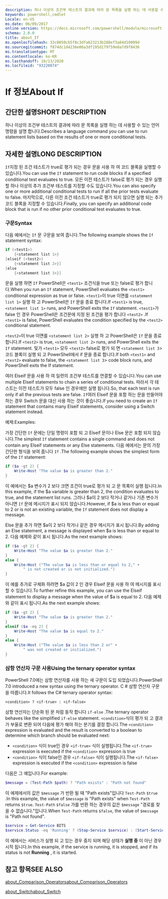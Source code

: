 ```yaml
---
description: 하나 이상의 조건부 테스트의 결과에 따라 문 목록을 실행 하는 데 사용할 수 있는 언어 명령을 설명 합니다.
keywords: powershell,cmdlet
Locale: en-US
ms.date: 06/09/2017
online version: https://docs.microsoft.com/powershell/module/microsoft.powershell.core/about/about_if?view=powershell-7.1&WT.mc_id=ps-gethelp
schema: 2.0.0
title: about_If
ms.openlocfilehash: 33c0050cb5f8c3dfa623213b288ef3a84d10099d
ms.sourcegitcommit: f874dc1d4236e06a3df195d179f59e0a7d9f8436
ms.translationtype: MT
ms.contentlocale: ko-KR
ms.lasthandoff: 10/13/2020
ms.locfileid: "93220874"
---
```

# <a name="about-if"></a><span data-ttu-id="aeb5a-104">If 정보</span><span class="sxs-lookup"><span data-stu-id="aeb5a-104">About If</span></span>

## <a name="short-description"></a><span data-ttu-id="aeb5a-105">간단한 설명</span><span class="sxs-lookup"><span data-stu-id="aeb5a-105">SHORT DESCRIPTION</span></span>
<span data-ttu-id="aeb5a-106">하나 이상의 조건부 테스트의 결과에 따라 문 목록을 실행 하는 데 사용할 수 있는 언어 명령을 설명 합니다.</span><span class="sxs-lookup"><span data-stu-id="aeb5a-106">Describes a language command you can use to run statement lists based on the results of one or more conditional tests.</span></span>

## <a name="long-description"></a><span data-ttu-id="aeb5a-107">자세한 설명</span><span class="sxs-lookup"><span data-stu-id="aeb5a-107">LONG DESCRIPTION</span></span>

<span data-ttu-id="aeb5a-108">`If`지정 된 조건 테스트가 true로 평가 되는 경우 문을 사용 하 여 코드 블록을 실행할 수 있습니다.</span><span class="sxs-lookup"><span data-stu-id="aeb5a-108">You can use the `If` statement to run code blocks if a specified conditional test evaluates to true.</span></span> <span data-ttu-id="aeb5a-109">모든 이전 테스트가 false로 평가 되는 경우 실행할 하나 이상의 추가 조건부 테스트를 지정할 수도 있습니다.</span><span class="sxs-lookup"><span data-stu-id="aeb5a-109">You can also specify one or more additional conditional tests to run if all the prior tests evaluate to false.</span></span> <span data-ttu-id="aeb5a-110">마지막으로, 다른 이전 조건 테스트가 true로 평가 되지 않으면 실행 되는 추가 코드 블록을 지정할 수 있습니다.</span><span class="sxs-lookup"><span data-stu-id="aeb5a-110">Finally, you can specify an additional code block that is run if no other prior conditional test evaluates to true.</span></span>

### <a name="syntax"></a><span data-ttu-id="aeb5a-111">구문</span><span class="sxs-lookup"><span data-stu-id="aeb5a-111">Syntax</span></span>

<span data-ttu-id="aeb5a-112">다음 예에서는 `If` 문 구문을 보여 줍니다.</span><span class="sxs-lookup"><span data-stu-id="aeb5a-112">The following example shows the `If` statement syntax:</span></span>

```powershell
if (<test1>)
    {<statement list 1>}
[elseif (<test2>)
    {<statement list 2>}]
[else
    {<statement list 3>}]
```

<span data-ttu-id="aeb5a-113">문을 실행 하면 `If` PowerShell은 `<test1>` 조건식을 true 또는 false로 평가 합니다.</span><span class="sxs-lookup"><span data-stu-id="aeb5a-113">When you run an `If` statement, PowerShell evaluates the `<test1>` conditional expression as true or false.</span></span> <span data-ttu-id="aeb5a-114">`<test1>`이 true 이면를 `<statement list 1>` 실행 하 고 PowerShell은 `If` 문을 종료 합니다.</span><span class="sxs-lookup"><span data-stu-id="aeb5a-114">If `<test1>` is true, `<statement list 1>` runs, and PowerShell exits the `If` statement.</span></span> <span data-ttu-id="aeb5a-115">`<test1>`가 false 인 경우 PowerShell은 조건문에 지정 된 조건을 평가 합니다 `<test2>` .</span><span class="sxs-lookup"><span data-stu-id="aeb5a-115">If `<test1>` is false, PowerShell evaluates the condition specified by the `<test2>` conditional statement.</span></span>

<span data-ttu-id="aeb5a-116">`<test2>`이 true 이면를 `<statement list 2>` 실행 하 고 PowerShell은 `If` 문을 종료 합니다.</span><span class="sxs-lookup"><span data-stu-id="aeb5a-116">If `<test2>` is true, `<statement list 2>` runs, and PowerShell exits the `If` statement.</span></span> <span data-ttu-id="aeb5a-117">및가 `<test1>` 모두 `<test2>` false로 평가 되 면 `<statement list 3`> 코드 블록이 실행 되 고 PowerShell에서 if 문을 종료 합니다.</span><span class="sxs-lookup"><span data-stu-id="aeb5a-117">If both `<test1>` and `<test2>` evaluate to false, the `<statement list 3`> code block runs, and PowerShell exits the If statement.</span></span>

<span data-ttu-id="aeb5a-118">여러 Elseif 문을 사용 하 여 일련의 조건부 테스트를 연결할 수 있습니다.</span><span class="sxs-lookup"><span data-stu-id="aeb5a-118">You can use multiple Elseif statements to chain a series of conditional tests.</span></span> <span data-ttu-id="aeb5a-119">따라서 각 테스트는 이전 테스트가 모두 false 인 경우에만 실행 됩니다.</span><span class="sxs-lookup"><span data-stu-id="aeb5a-119">So, that each test is run only if all the previous tests are false.</span></span>
<span data-ttu-id="aeb5a-120">`If`여러 Elseif 문을 포함 하는 문을 만들어야 하는 경우 Switch 문을 대신 사용 하는 것이 좋습니다.</span><span class="sxs-lookup"><span data-stu-id="aeb5a-120">If you need to create an `If` statement that contains many Elseif statements, consider using a Switch statement instead.</span></span>

<span data-ttu-id="aeb5a-121">예제:</span><span class="sxs-lookup"><span data-stu-id="aeb5a-121">Examples:</span></span>

<span data-ttu-id="aeb5a-122">가장 간단한 `If` 문에는 단일 명령이 포함 되 고 Elseif 문이나 Else 문은 포함 되지 않습니다.</span><span class="sxs-lookup"><span data-stu-id="aeb5a-122">The simplest `If` statement contains a single command and does not contain any Elseif statements or any Else statements.</span></span> <span data-ttu-id="aeb5a-123">다음 예에서는 문의 가장 간단한 형식을 보여 줍니다 `If` .</span><span class="sxs-lookup"><span data-stu-id="aeb5a-123">The following example shows the simplest form of the `If` statement:</span></span>

```powershell
if ($a -gt 2) {
    Write-Host "The value $a is greater than 2."
}
```

<span data-ttu-id="aeb5a-124">이 예에서는 $a 변수가 2 보다 크면 조건이 true로 평가 되 고 문 목록이 실행 됩니다.</span><span class="sxs-lookup"><span data-stu-id="aeb5a-124">In this example, if the $a variable is greater than 2, the condition evaluates to true, and the statement list runs.</span></span> <span data-ttu-id="aeb5a-125">그러나 $a이 2 보다 작거나 같거나 기존 변수가 아니면 `If` 문에 메시지가 표시 되지 않습니다.</span><span class="sxs-lookup"><span data-stu-id="aeb5a-125">However, if $a is less than or equal to 2 or is not an existing variable, the `If` statement does not display a message.</span></span>

<span data-ttu-id="aeb5a-126">Else 문을 추가 하면 $a이 2 보다 작거나 같은 경우 메시지가 표시 됩니다.</span><span class="sxs-lookup"><span data-stu-id="aeb5a-126">By adding an Else statement, a message is displayed when $a is less than or equal to 2.</span></span> <span data-ttu-id="aeb5a-127">다음 예제와 같이 표시 됩니다.</span><span class="sxs-lookup"><span data-stu-id="aeb5a-127">As the next example shows:</span></span>

```powershell
if ($a -gt 2) {
    Write-Host "The value $a is greater than 2."
}
else {
    Write-Host ("The value $a is less than or equal to 2," +
        " is not created or is not initialized.")
}
```

<span data-ttu-id="aeb5a-128">이 예를 추가로 구체화 하려면 $a 값이 2 인 경우 Elseif 문을 사용 하 여 메시지를 표시할 수 있습니다.</span><span class="sxs-lookup"><span data-stu-id="aeb5a-128">To further refine this example, you can use the Elseif statement to display a message when the value of $a is equal to 2.</span></span> <span data-ttu-id="aeb5a-129">다음 예제와 같이 표시 됩니다.</span><span class="sxs-lookup"><span data-stu-id="aeb5a-129">As the next example shows:</span></span>

```powershell
if ($a -gt 2) {
    Write-Host "The value $a is greater than 2."
}
elseif ($a -eq 2) {
    Write-Host "The value $a is equal to 2."
}
else {
    Write-Host ("The value $a is less than 2 or" +
        " was not created or initialized.")
}
```

### <a name="using-the-ternary-operator-syntax"></a><span data-ttu-id="aeb5a-130">삼항 연산자 구문 사용</span><span class="sxs-lookup"><span data-stu-id="aeb5a-130">Using the ternary operator syntax</span></span>

<span data-ttu-id="aeb5a-131">PowerShell 7.0에는 삼항 연산자를 사용 하는 새 구문이 도입 되었습니다.</span><span class="sxs-lookup"><span data-stu-id="aeb5a-131">PowerShell 7.0 introduced a new syntax using the ternary operator.</span></span> <span data-ttu-id="aeb5a-132">C # 삼항 연산자 구문을 따릅니다.</span><span class="sxs-lookup"><span data-stu-id="aeb5a-132">It follows the C# ternary operator syntax:</span></span>

```Syntax
<condition> ? <if-true> : <if-false>
```

<span data-ttu-id="aeb5a-133">삼항 연산자는 단순화 된 문 처럼 동작 합니다 `if-else` .</span><span class="sxs-lookup"><span data-stu-id="aeb5a-133">The ternary operator behaves like the simplified `if-else` statement.</span></span> <span data-ttu-id="aeb5a-134">`<condition>`식이 평가 되 고 결과가 부울로 변환 되어 다음에 평가 해야 하는 분기를 결정 합니다.</span><span class="sxs-lookup"><span data-stu-id="aeb5a-134">The `<condition>` expression is evaluated and the result is converted to a boolean to determine which branch should be evaluated next:</span></span>

- <span data-ttu-id="aeb5a-135">`<condition>` 식이 true인 경우 `<if-true>` 식이 실행됩니다.</span><span class="sxs-lookup"><span data-stu-id="aeb5a-135">The `<if-true>` expression is executed if the `<condition>` expression is true</span></span>
- <span data-ttu-id="aeb5a-136">`<condition>` 식이 false인 경우 `<if-false>` 식이 실행됩니다.</span><span class="sxs-lookup"><span data-stu-id="aeb5a-136">The `<if-false>` expression is executed if the `<condition>` expression is false</span></span>

<span data-ttu-id="aeb5a-137">다음은 그 예입니다.</span><span class="sxs-lookup"><span data-stu-id="aeb5a-137">For example:</span></span>

```powershell
$message = (Test-Path $path) ? "Path exists" : "Path not found"
```

<span data-ttu-id="aeb5a-138">이 예제에서의 값은 `$message` 가 반환 될 때 "Path exists"입니다 `Test-Path` `$true` .</span><span class="sxs-lookup"><span data-stu-id="aeb5a-138">In this example, the value of `$message` is "Path exists" when `Test-Path` returns `$true`.</span></span> <span data-ttu-id="aeb5a-139">`Test-Path` `$false` 가를 반환 하는 경우의 값은 `$message` "경로를 찾을 수 없습니다."입니다.</span><span class="sxs-lookup"><span data-stu-id="aeb5a-139">When `Test-Path` returns `$false`, the value of `$message` is "Path not found".</span></span>

```powershell
$service = Get-Service BITS
$service.Status -eq 'Running' ? (Stop-Service $service) : (Start-Service $service)
```

<span data-ttu-id="aeb5a-140">이 예에서는 서비스가 실행 되 고 있는 경우 중지 되며 해당 상태가 **실행 중** 이 아닌 경우 시작 됩니다.</span><span class="sxs-lookup"><span data-stu-id="aeb5a-140">In this example, if the service is running, it is stopped, and if its status is not **Running** , it is started.</span></span>

## <a name="see-also"></a><span data-ttu-id="aeb5a-141">참고 항목</span><span class="sxs-lookup"><span data-stu-id="aeb5a-141">SEE ALSO</span></span>

[<span data-ttu-id="aeb5a-142">about_Comparison_Operators</span><span class="sxs-lookup"><span data-stu-id="aeb5a-142">about_Comparison_Operators</span></span>](about_Comparison_Operators.md)

[<span data-ttu-id="aeb5a-143">about_Switch</span><span class="sxs-lookup"><span data-stu-id="aeb5a-143">about_Switch</span></span>](about_Switch.md)

